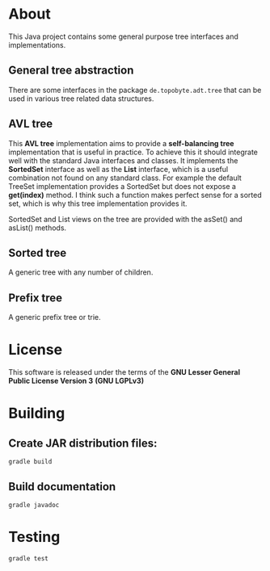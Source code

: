 # About

This Java project contains some general purpose tree interfaces and implementations.

## General tree abstraction

There are some interfaces in the package `de.topobyte.adt.tree` that can be
used in various tree related data structures.

## AVL tree

This **AVL tree** implementation aims to provide a **self-balancing tree**
implementation that is useful in practice.
To achieve this it should integrate well with the standard Java interfaces and classes.
It implements the **SortedSet** interface as well as the **List** interface, which is a useful
combination not found on any standard class. For example the default TreeSet implementation
provides a SortedSet but does not expose a **get(index)** method. I think such a function makes
perfect sense for a sorted set, which is why this tree implementation provides it.

SortedSet and List views on the tree are provided with the asSet() and asList()
methods.

## Sorted tree

A generic tree with any number of children.

## Prefix tree

A generic prefix tree or trie.

# License

This software is released under the terms of the **GNU Lesser General Public License Version 3** **(GNU LGPLv3)**

# Building

## Create JAR distribution files:

`gradle build`

## Build documentation

`gradle javadoc`

# Testing

`gradle test`
